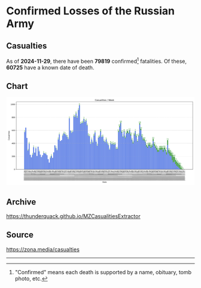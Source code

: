 
# Confirmed Losses of the Russian Army

## Casualties

As of **2024-11-29**, there have been **79819** confirmed[^1] fatalities.
Of these, **60725** have a known date of death.

## Chart

![7-Day Intervals Bar Chart](./docs/7days.svg)

## Archive

https://thunderquack.github.io/MZCasualitiesExtractor

## Source

https://zona.media/casualties

---

[^1]: "Confirmed" means each death is supported by a name, obituary, tomb photo, etc.
